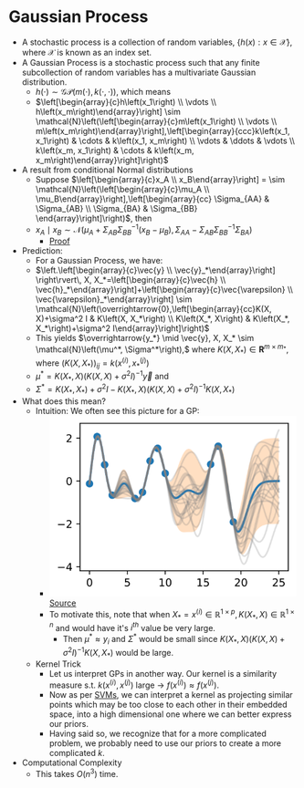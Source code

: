 # Gaussian Process

- A stochastic process is a collection of random variables, $\{h(x): x\in \mathcal{X}\}$, where $\mathcal{X}$ is known as an index set. 
- A Gaussian Process is a stochastic process such that any finite subcollection of random variables has a multivariate Gaussian distribution. 
  - $h(\cdot) \sim \mathcal{G P}(m(\cdot), k(\cdot, \cdot))$, which means
  - $\left[\begin{array}{c}h\left(x_1\right) \\ \vdots \\ h\left(x_m\right)\end{array}\right] \sim \mathcal{N}\left(\left[\begin{array}{c}m\left(x_1\right) \\ \vdots \\ m\left(x_m\right)\end{array}\right],\left[\begin{array}{ccc}k\left(x_1, x_1\right) & \cdots & k\left(x_1, x_m\right) \\ \vdots & \ddots & \vdots \\ k\left(x_m, x_1\right) & \cdots & k\left(x_m, x_m\right)\end{array}\right]\right)$
- A result from conditional Normal distributions
  - Suppose $\left[\begin{array}{c}x_A \\ x_B\end{array}\right] = \sim \mathcal{N}\left(\left[\begin{array}{c}\mu_A \\ \mu_B\end{array}\right],\left[\begin{array}{cc} \Sigma_{AA} & \Sigma_{AB} \\ \Sigma_{BA} & \Sigma_{BB} \end{array}\right]\right)$, then 
  - $x_A \mid x_B \sim \mathcal{N}\left(\mu_A+\Sigma_{A B} \Sigma_{B B}^{-1}\left(x_B-\mu_B\right), \Sigma_{A A}-\Sigma_{A B} \Sigma_{B B}^{-1} \Sigma_{B A}\right)$
    - [Proof](https://see.stanford.edu/materials/aimlcs229/cs229-gp.pdf)
- Prediction:
  - For a Gaussian Process, we have:
  - $\left.\left[\begin{array}{c}\vec{y} \\ \vec{y}_*\end{array}\right] \right\rvert\, X, X_*=\left[\begin{array}{c}\vec{h} \\ \vec{h}_*\end{array}\right]+\left[\begin{array}{c}\vec{\varepsilon} \\ \vec{\varepsilon}_*\end{array}\right] \sim \mathcal{N}\left(\overrightarrow{0},\left[\begin{array}{cc}K(X, X)+\sigma^2 I & K\left(X, X_*\right) \\ K\left(X_*, X\right) & K\left(X_*, X_*\right)+\sigma^2 I\end{array}\right]\right)$
  - This yields $\overrightarrow{y_*} \mid \vec{y}, X, X_* \sim \mathcal{N}\left(\mu^*, \Sigma^*\right),$ where $K\left(X, X_*\right) \in \mathbf{R}^{m \times m_*}$, where $\left(K\left(X, X_*\right)\right)_{i j}=k\left(x^{(i)}, x_*^{(j)}\right)$
  - $\mu^*=K\left(X_*, X\right)\left(K(X, X)+\sigma^2 I\right)^{-1} \vec{y}$ and
  - $\Sigma^*=K\left(X_*, X_*\right)+\sigma^2 I-K\left(X_*, X\right)\left(K(X, X)+\sigma^2 I\right)^{-1} K\left(X, X_*\right)$
- What does this mean?
  - Intuition: We often see this picture for a GP:
    - ![gp_posterior.svg](gp_posterior.svg)[Source](https://d2l.ai/chapter_gaussian-processes/gp-intro.html)
    - To motivate this, note that when $X_* = x^{(i)} \in \mathbb{R}^{1 \times p}, K\left(X_*, X\right) \in \mathbb{R}^{1 \times n}$ and would have it's $i^{th}$ value be very large. 
      - Then $\mu^* \approx y_i$ and $\Sigma^*$ would be small since $K\left(X_*, X\right)\left(K(X, X)+\sigma^2 I\right)^{-1} K\left(X, X_*\right)$ would be large.
  - Kernel Trick
    - Let us interpret GPs in another way. Our kernel is a similarity measure s.t. $k(x^{(i)}, x^{(j)})$ large $\rightarrow$ $f(x^{(i)}) \approx f(x^{(j)})$.
    - Now as per [SVMs](../08_svms/notes.md), we can interpret a kernel as projecting similar points which may be too close to each other in their embedded space, into a high dimensional one where we can better express our priors. 
    - Having said so, we recognize that for a more complicated problem, we probably need to use our priors to create a more complicated $k$. 
- Computational Complexity
  - This takes $O(n^3)$ time.